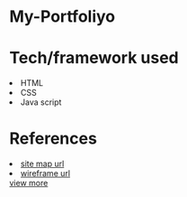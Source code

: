 # My-Portfoliyo
<h1> Tech/framework used </h1>
<ui>
   <li> HTML </li>
   <li> CSS </li>
   <li> Java script </li>
</ui>

<h1> References </h1>
<ui>
   <li><a href src=" https://www.gloomaps.com/e3md3f3V7k" target="_blank"> site map url </a></li>
   <li><a href src=" https://https://wireframe.cc/hRcV7S" target="_blank"> wireframe url </a></li>
   <a href=" https://https://wireframe.cc/hRcV7S" target="_blank" >view more</a>

</ui>
